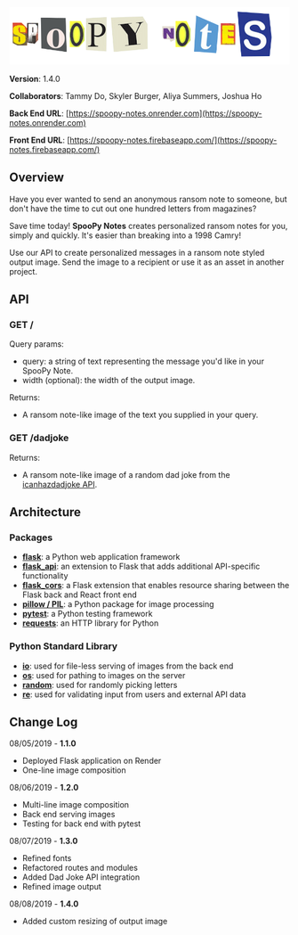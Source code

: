 ![spoopy notes in magazine cut-out style](app/assets/spoopy_notes.png)

**Version**: 1.4.0

**Collaborators**: Tammy Do, Skyler Burger, Aliya Summers, Joshua Ho 

**Back End URL**: [https://spoopy-notes.onrender.com](https://spoopy-notes.onrender.com)

**Front End URL**: [https://spoopy-notes.firebaseapp.com/](https://spoopy-notes.firebaseapp.com/)

## Overview
Have you ever wanted to send an anonymous ransom note to someone, but don't have the time to cut out one hundred letters from magazines?   

Save time today! **SpooPy Notes** creates personalized ransom notes for you, simply and quickly. It's easier than breaking into a 1998 Camry!

Use our API to create personalized messages in a ransom note styled output image. Send the image to a recipient or use it as an asset in another project.

## API
### GET /
Query params:
- query: a string of text representing the message you'd like in your SpooPy Note.
- width (optional): the width of the output image.

Returns:
- A ransom note-like image of the text you supplied in your query.

### GET /dadjoke
Returns:
- A ransom note-like image of a random dad joke from the [icanhazdadjoke API](https://icanhazdadjoke.com/api).

## Architecture
### Packages
- **[flask](https://pypi.org/project/Flask/)**: a Python web application framework
- **[flask_api](https://pypi.org/project/Flask-API/)**: an extension to Flask that adds additional API-specific functionality 
- **[flask_cors](https://pypi.org/project/Flask-Cors/)**: a Flask extension that enables resource sharing between the Flask back and React front end
- **[pillow / PIL](https://pypi.org/project/Pillow/)**: a Python package for image processing
- **[pytest](https://pypi.org/project/pytest/)**: a Python testing framework
- **[requests](https://pypi.org/project/requests/)**: an HTTP library for Python

### Python Standard Library
- **[io](https://docs.python.org/3/library/io.html)**: used for file-less serving of images from the back end
- **[os](https://docs.python.org/3/library/os.html)**: used for pathing to images on the server
- **[random](https://docs.python.org/3/library/random.html)**: used for randomly picking letters
- **[re](https://docs.python.org/3/library/re.html)**: used for validating input from users and external API data

## Change Log

08/05/2019 - **1.1.0**
- Deployed Flask application on Render
- One-line image composition

08/06/2019 - **1.2.0**
- Multi-line image composition
- Back end serving images
- Testing for back end with pytest

08/07/2019 - **1.3.0**
- Refined fonts
- Refactored routes and modules
- Added Dad Joke API integration
- Refined image output

08/08/2019 - **1.4.0**
- Added custom resizing of output image
